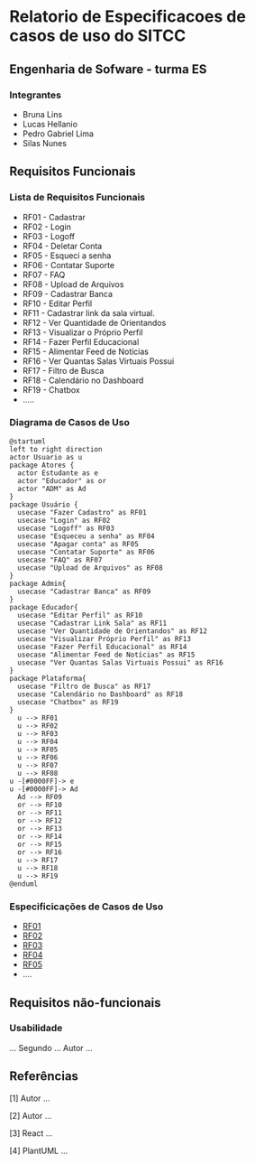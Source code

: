 # Relatorio de Especificacoes de casos de uso do SITCC

## Engenharia de Sofware - turma ES

### Integrantes
- Bruna Lins
- Lucas Hellanio
- Pedro Gabriel Lima
- Silas Nunes

## Requisitos Funcionais

### Lista de Requisitos Funcionais

- RF01 - Cadastrar
- RF02 - Login
- RF03 - Logoff
- RF04 - Deletar Conta
- RF05 - Esqueci a senha
- RF06 - Contatar Suporte
- RF07 - FAQ
- RF08 - Upload de Arquivos
- RF09 - Cadastrar Banca
- RF10 - Editar Perfil
- RF11 - Cadastrar link da sala virtual.
- RF12 - Ver Quantidade de Orientandos
- RF13 - Visualizar o Próprio Perfil
- RF14 - Fazer Perfil Educacional
- RF15 - Alimentar Feed de Notícias
- RF16 - Ver Quantas Salas Virtuais Possui
- RF17 - Filtro de Busca
- RF18 - Calendário no Dashboard
- RF19 - Chatbox
- .....


### Diagrama de Casos de Uso

```plantuml
@startuml
left to right direction
actor Usuario as u
package Atores {
  actor Estudante as e
  actor "Educador" as or
  actor "ADM" as Ad
}
package Usuário {
  usecase "Fazer Cadastro" as RF01
  usecase "Login" as RF02
  usecase "Logoff" as RF03
  usecase "Esqueceu a senha" as RF04
  usecase "Apagar conta" as RF05
  usecase "Contatar Suporte" as RF06
  usecase "FAQ" as RF07
  usecase "Upload de Arquivos" as RF08
}
package Admin{
  usecase "Cadastrar Banca" as RF09
}
package Educador{
  usecase "Editar Perfil" as RF10
  usecase "Cadastrar Link Sala" as RF11
  usecase "Ver Quantidade de Orientandos" as RF12
  usecase "Visualizar Próprio Perfil" as RF13
  usecase "Fazer Perfil Educacional" as RF14
  usecase "Alimentar Feed de Notícias" as RF15
  usecase "Ver Quantas Salas Virtuais Possui" as RF16
}
package Plataforma{
  usecase "Filtro de Busca" as RF17
  usecase "Calendário no Dashboard" as RF18
  usecase "Chatbox" as RF19
}
  u --> RF01
  u --> RF02
  u --> RF03
  u --> RF04
  u --> RF05
  u --> RF06
  u --> RF07
  u --> RF08
u -[#0000FF]-> e
u -[#0000FF]-> Ad
  Ad --> RF09
  or --> RF10
  or --> RF11
  or --> RF12
  or --> RF13
  or --> RF14
  or --> RF15
  or --> RF16
  u --> RF17
  u --> RF18
  u --> RF19
@enduml
```

### Especificicações de Casos de Uso

- [RF01](UseCaseSpecifications/reqs_RF01.md)
- [RF02](UseCaseSpecifications/reqs_RF02.md)
- [RF03](UseCaseSpecifications/reqs_RF03.md)
- [RF04](UseCaseSpecifications/reqs_RF04.md)
- [RF05](UseCaseSpecifications/reqs_RF05.md)
- ....


## Requisitos não-funcionais

### Usabilidade

... Segundo ... Autor ...

## Referências

[1] Autor ...

[2] Autor ...

[3] React ...

[4] PlantUML ...